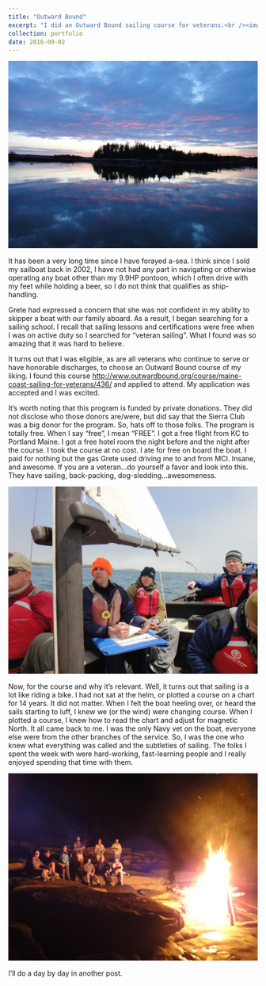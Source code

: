 ```yaml
---
title: "Outward Bound"
excerpt: "I did an Outward Bound sailing course for veterans.<br /><img width='500px' src='/images/sailing-blog/at-anchor.jpeg' alt='Sunset at anchor' />"
collection: portfolio
date: 2016-09-02
---
```


![Sunset at anchor](/images/sailing-blog/at-anchor.jpeg)

It has been a very long time since I have forayed a-sea. I think since I sold my sailboat back in 2002, I have not had any part in navigating or otherwise operating any boat other than my 9.9HP pontoon, which I often drive with my feet while holding a beer, so I do not think that qualifies as ship-handling.

Grete had expressed a concern that she was not confident in my ability to skipper a boat with our family aboard. As a result, I began searching for a sailing school. I recall that sailing lessons and certifications were free when I was on active duty so I searched for “veteran sailing”. What I found was so amazing that it was hard to believe.

It turns out that I was eligible, as are all veterans who continue to serve or have honorable discharges, to choose an Outward Bound course of my liking. I found this course http://www.outwardbound.org/course/maine-coast-sailing-for-veterans/436/ and applied to attend. My application was accepted and I was excited.

It’s worth noting that this program is funded by private donations. They did not disclose who those donors are/were, but did say that the Sierra Club was a big donor for the program. So, hats off to those folks. The program is totally free. When I say “free”, I mean “FREE”. I got a free flight from KC to Portland Maine. I got a free hotel room the night before and the night after the course. I took the course at no cost. I ate for free on board the boat. I paid for nothing but the gas Grete used driving me to and from MCI. Insane, and awesome. If you are a veteran…do yourself a favor and look into this. They have sailing, back-packing, dog-sledding…awesomeness.

![Navigating](/images/sailing-blog/navigating.jpeg)

Now, for the course and why it’s relevant. Well, it turns out that sailing is a lot like riding a bike. I had not sat at the helm, or plotted a course on a chart for 14 years. It did not matter. When I felt the boat heeling over, or heard the sails starting to luff, I knew we (or the wind) were changing course. When I plotted a course, I knew how to read the chart and adjust for magnetic North. It all came back to me. I was the only Navy vet on the boat, everyone else were from the other branches of the service. So, I was the one who knew what everything was called and the subtleties of sailing. The folks I spent the week with were hard-working, fast-learning people and I really enjoyed spending that time with them.

![What happens when on shore leave? The rowdy group burns stuff](/images/sailing-blog/bonfire.jpeg)

I’ll do a day by day in another post.
